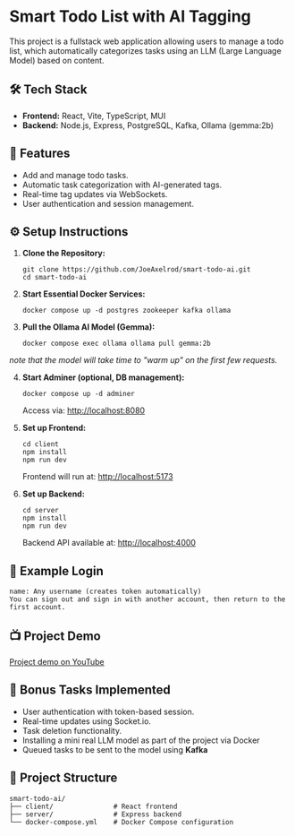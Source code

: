 
Smart Todo List with AI Tagging
===============================

This project is a fullstack web application allowing users to manage a todo list, which automatically categorizes tasks using an LLM (Large Language Model) based on content.

🛠️ Tech Stack
--------------

*   **Frontend:** React, Vite, TypeScript, MUI
*   **Backend:** Node.js, Express, PostgreSQL, Kafka, Ollama (gemma:2b)

🚀 Features
-----------

*   Add and manage todo tasks.
*   Automatic task categorization with AI-generated tags.
*   Real-time tag updates via WebSockets.
*   User authentication and session management.

⚙️ Setup Instructions
---------------------

1.  **Clone the Repository:**
    
        git clone https://github.com/JoeAxelrod/smart-todo-ai.git
        cd smart-todo-ai
    
2.  **Start Essential Docker Services:**
    
        docker compose up -d postgres zookeeper kafka ollama
    
3.  **Pull the Ollama AI Model (Gemma):**
    
        docker compose exec ollama ollama pull gemma:2b

*note that the model will take time to "warm up" on the first few requests.*
    
4.  **Start Adminer (optional, DB management):**
    
        docker compose up -d adminer
    
    Access via: [http://localhost:8080](http://localhost:8080)
5.  **Set up Frontend:**
    
        cd client
        npm install
        npm run dev
    
    Frontend will run at: [http://localhost:5173](http://localhost:5173)
6.  **Set up Backend:**
    
        cd server
        npm install
        npm run dev
    
    Backend API available at: [http://localhost:4000](http://localhost:4000)

🔑 Example Login
----------------

    name: Any username (creates token automatically)
    You can sign out and sign in with another account, then return to the first account.

📺 Project Demo
---------------

[Project demo on YouTube](https://www.youtube.com/watch?v=WSl_B8qAZyM)


🎯 Bonus Tasks Implemented
--------------------------

*   User authentication with token-based session.
*   Real-time updates using Socket.io.
*   Task deletion functionality.
*   Installing a mini real LLM model as part of the project via Docker
*   Queued tasks to be sent to the model using **Kafka**

📂 Project Structure
--------------------

```text
smart-todo-ai/
├── client/               # React frontend
├── server/               # Express backend
└── docker-compose.yml    # Docker Compose configuration
```